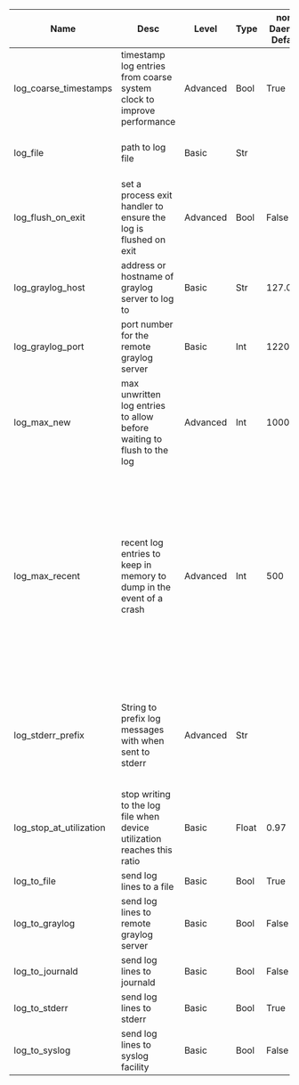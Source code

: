 | Name | Desc | Level | Type | non-Daemon Default | Daemon Default | Min | Max | Valid Values | verbatim | See also | Flags | Services | Validator | Long Desc | Tags |
| --- | --- | --- | --- | --- | --- | --- | --- | --- | --- | --- | --- | --- | --- | --- | --- |
| <span id="SP_log_coarse_timestamps">log_coarse_timestamps</span> |  timestamp log entries from coarse system clock to improve performance | Advanced | Bool | True |  |  |  |  |  |  |  | common |  |  | performanceservice |
| <span id="SP_log_file">log_file</span> |  path to log file | Basic | Str |  | /var/log/ceph/$cluster-$name.log |  |  |  |  | [[log_to_file](~/config/global/log#SP_log_to_file), [log_to_stderr](~/config/global/log#SP_log_to_stderr), [err_to_stderr](~/config/global/err#SP_err_to_stderr), [log_to_syslog](~/config/global/log#SP_log_to_syslog), [err_to_syslog](~/config/global/err#SP_err_to_syslog)] |  |  |  |  |  |
| <span id="SP_log_flush_on_exit">log_flush_on_exit</span> |  set a process exit handler to ensure the log is flushed on exit | Advanced | Bool | False |  |  |  |  |  |  |  |  |  |  |  |
| <span id="SP_log_graylog_host">log_graylog_host</span> |  address or hostname of graylog server to log to | Basic | Str | 127.0.0.1 |  |  |  |  |  | [[log_to_graylog](~/config/global/log#SP_log_to_graylog), [err_to_graylog](~/config/global/err#SP_err_to_graylog), [log_graylog_port](~/config/global/log#SP_log_graylog_port)] |  |  |  |  |  |
| <span id="SP_log_graylog_port">log_graylog_port</span> |  port number for the remote graylog server | Basic | Int | 12201 |  |  |  |  |  | [[log_graylog_host](~/config/global/log#SP_log_graylog_host)] |  |  |  |  |  |
| <span id="SP_log_max_new">log_max_new</span> |  max unwritten log entries to allow before waiting to flush to the log | Advanced | Int | 1000 |  |  |  |  |  | [[log_max_recent](~/config/global/log#SP_log_max_recent)] |  |  |  |  |  |
| <span id="SP_log_max_recent">log_max_recent</span> |  recent log entries to keep in memory to dump in the event of a crash | Advanced | Int | 500 | 10000 |  |  |  |  |  |  |  |  | The purpose of this option is to log at a higher debug level only to the in-memory buffer, and write out the detailed log messages only if there is a crash.  Only log entries below the lower log level will be written unconditionally to the log.  For example, debug_osd=1/5 will write everything <= 1 to the log unconditionally but keep entries at levels 2-5 in memory.  If there is a seg fault or assertion failure, all entries will be dumped to the log. |  |
| <span id="SP_log_stderr_prefix">log_stderr_prefix</span> |  String to prefix log messages with when sent to stderr | Advanced | Str |  |  |  |  |  |  | [[mon_cluster_log_to_stderr](~/config/mon/mon#SP_mon_cluster_log_to_stderr)] |  |  |  | This is useful in container environments when combined with mon_cluster_log_to_stderr.  The mon log prefixes each line with the channel name (e.g., 'default', 'audit'), while log_stderr_prefix can be set to 'debug '. |  |
| <span id="SP_log_stop_at_utilization">log_stop_at_utilization</span> |  stop writing to the log file when device utilization reaches this ratio | Basic | Float | 0.97 |  | 0 | 1 |  |  | [[log_file](~/config/global/log#SP_log_file)] |  |  |  |  |  |
| <span id="SP_log_to_file">log_to_file</span> |  send log lines to a file | Basic | Bool | True |  |  |  |  |  | [[log_file](~/config/global/log#SP_log_file)] |  |  |  |  |  |
| <span id="SP_log_to_graylog">log_to_graylog</span> |  send log lines to remote graylog server | Basic | Bool | False |  |  |  |  |  | [[err_to_graylog](~/config/global/err#SP_err_to_graylog), [log_graylog_host](~/config/global/log#SP_log_graylog_host), [log_graylog_port](~/config/global/log#SP_log_graylog_port)] |  |  |  |  |  |
| <span id="SP_log_to_journald">log_to_journald</span> |  send log lines to journald | Basic | Bool | False |  |  |  |  |  | [[err_to_journald](~/config/global/err#SP_err_to_journald)] |  |  |  |  |  |
| <span id="SP_log_to_stderr">log_to_stderr</span> |  send log lines to stderr | Basic | Bool | True | False |  |  |  |  |  |  |  |  |  |  |
| <span id="SP_log_to_syslog">log_to_syslog</span> |  send log lines to syslog facility | Basic | Bool | False |  |  |  |  |  |  |  |  |  |  |  |

